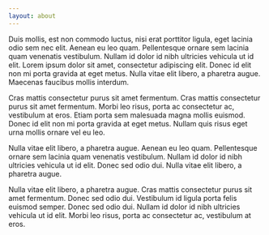```yaml
---
layout: about
---
```

Duis mollis, est non commodo luctus, nisi erat porttitor ligula, eget lacinia odio sem nec elit. Aenean eu leo quam. Pellentesque ornare sem lacinia quam venenatis vestibulum. Nullam id dolor id nibh ultricies vehicula ut id elit. Lorem ipsum dolor sit amet, consectetur adipiscing elit. Donec id elit non mi porta gravida at eget metus. Nulla vitae elit libero, a pharetra augue. Maecenas faucibus mollis interdum.

Cras mattis consectetur purus sit amet fermentum. Cras mattis consectetur purus sit amet fermentum. Morbi leo risus, porta ac consectetur ac, vestibulum at eros. Etiam porta sem malesuada magna mollis euismod. Donec id elit non mi porta gravida at eget metus. Nullam quis risus eget urna mollis ornare vel eu leo.

Nulla vitae elit libero, a pharetra augue. Aenean eu leo quam. Pellentesque ornare sem lacinia quam venenatis vestibulum. Nullam id dolor id nibh ultricies vehicula ut id elit. Donec sed odio dui. Nulla vitae elit libero, a pharetra augue.

Nulla vitae elit libero, a pharetra augue. Cras mattis consectetur purus sit amet fermentum. Donec sed odio dui. Vestibulum id ligula porta felis euismod semper. Donec sed odio dui. Nullam id dolor id nibh ultricies vehicula ut id elit. Morbi leo risus, porta ac consectetur ac, vestibulum at eros.